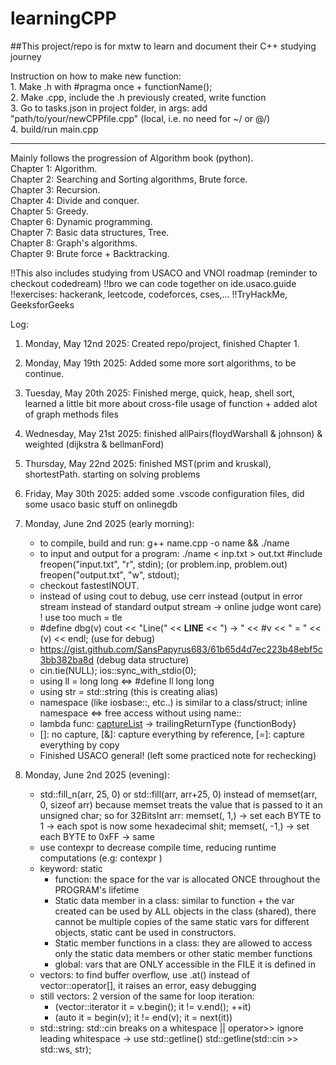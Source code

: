 # learningCPP

##This project/repo is for mxtw to learn and document their C++ studying journey

Instruction on how to make new function: <br>
    1. Make .h with #pragma once + functionName();  <br>
    2. Make .cpp, include the .h previously created, write function <br>
    3. Go to tasks.json in project folder, in args: add "path/to/your/newCPPfile.cpp" (local, i.e. no need for ~/ or @/) <br>
    4. build/run main.cpp <br>
<hr>

Mainly follows the progression of Algorithm book (python).<br>
Chapter 1: Algorithm.<br>
Chapter 2: Searching and Sorting algorithms, Brute force. <br>
Chapter 3: Recursion. <br>
Chapter 4: Divide and conquer. <br>
Chapter 5: Greedy. <br>
Chapter 6: Dynamic programming. <br>
Chapter 7: Basic data structures, Tree. <br>
Chapter 8: Graph's algorithms. <br>
Chapter 9: Brute force + Backtracking.

!!This also includes studying from USACO and VNOI roadmap (reminder to checkout codedream)
!!bro we can code together on ide.usaco.guide
!!exercises: hackerank, leetcode, codeforces, cses,...
!!TryHackMe, GeeksforGeeks

Log:
1. Monday, May 12nd 2025: Created repo/project, finished Chapter 1.

2. Monday, May 19th 2025: Added some more sort algorithms, to be continue.

3. Tuesday, May 20th 2025: Finished merge, quick, heap, shell sort, learned a little bit more about cross-file usage of function + added alot of graph methods files

4. Wednesday, May 21st 2025: finished allPairs(floydWarshall & johnson) & weighted (dijkstra & bellmanFord)

5. Thursday, May 22nd 2025: finished MST(prim and kruskal), shortestPath. starting on solving problems

6. Friday, May 30th 2025: added some .vscode configuration files, did some usaco basic stuff on onlinegdb

7. Monday, June 2nd 2025 (early morning):
    - to compile, build and run: g++ name.cpp -o name && ./name
    - to input and output for a program: ./name < inp.txt > out.txt
        #include <freopen>
        freopen("input.txt", "r", stdin); (or problem.inp, problem.out)
        freopen("output.txt", "w", stdout);
    - checkout fastestINOUT.
    - instead of using cout to debug, use cerr instead (output in error stream instead of standard output stream -> online judge wont care) ! use too much = tle
    - #define dbg(v) cout << "Line(" << __LINE__ << ") -> " << #v << " = " << (v) << endl; (use for debug)
    - https://gist.github.com/SansPapyrus683/61b65d4d7ec223b48ebf5c3bb382ba8d (debug data structure)
    - cin.tie(NULL); ios::sync_with_stdio(0);
    - using ll = long long <=> #define ll long long
    - using str = std::string (this is creating alias)
    - namespace (like iosbase::, etc..) is similar to a class/struct; inline namespace <=> free access without using name::
    - lambda func: [captureList](parameters) -> trailingReturnType {functionBody}
    - []: no capture, [&]: capture everything by reference, [=]: capture everything by copy
    - Finished USACO general! (left some practiced note for rechecking)

8. Monday, June 2nd 2025 (evening): 
    - std::fill_n(arr, 25, 0) or std::fill(arr, arr+25, 0) instead of memset(arr, 0, sizeof arr) because memset treats the value that is passed to it an unsigned char; so for 32BitsInt arr: memset(, 1,) -> set each BYTE to 1 -> each spot is now some hexadecimal shit; memset(, -1,) -> set each BYTE to 0xFF -> same
    - use contexpr to decrease compile time, reducing runtime computations (e.g: contexpr )
    - keyword: static
        + function: the space for the var is allocated ONCE throughout the PROGRAM's lifetime
        + Static data member in a class: similar to function + the var created can be used by ALL objects in the class (shared), there cannot be multiple copies of the same static vars for different objects, static cant be used in constructors.
        + Static member functions in a class: they are allowed to access only the static data members or other static member functions
        + global: vars that are ONLY accessible in the FILE it is defined in
    - vectors: to find buffer overflow, use .at() instead of vector::operator[], it raises an error, easy debugging
    - still vectors: 2 version of the same for loop iteration: 
        + (vector<int>::iterator it = v.begin(); it != v.end(); ++it)
        + (auto it = begin(v); it != end(v); it = next(it))
    - std::string: std::cin breaks on a whitespace || operator>> ignore leading whitespace -> use std::getline()
        std::getline(std::cin >> std::ws, str);